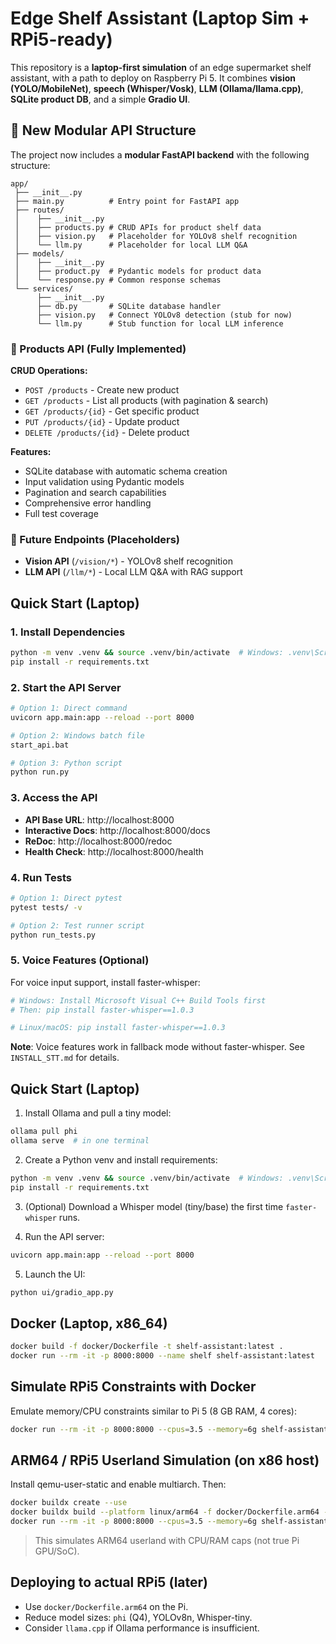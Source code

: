 # Edge Shelf Assistant (Laptop Sim + RPi5-ready)

This repository is a **laptop-first simulation** of an edge supermarket shelf assistant,
with a path to deploy on Raspberry Pi 5. It combines **vision (YOLO/MobileNet)**, **speech (Whisper/Vosk)**,
**LLM (Ollama/llama.cpp)**, **SQLite product DB**, and a simple **Gradio UI**.

## 🚀 New Modular API Structure

The project now includes a **modular FastAPI backend** with the following structure:

```
app/
 ├── __init__.py
 ├── main.py          # Entry point for FastAPI app
 ├── routes/
 │    ├── __init__.py
 │    ├── products.py # CRUD APIs for product shelf data
 │    ├── vision.py   # Placeholder for YOLOv8 shelf recognition
 │    └── llm.py      # Placeholder for local LLM Q&A
 ├── models/
 │    ├── __init__.py
 │    ├── product.py  # Pydantic models for product data
 │    └── response.py # Common response schemas
 └── services/
      ├── __init__.py
      ├── db.py       # SQLite database handler
      ├── vision.py   # Connect YOLOv8 detection (stub for now)
      └── llm.py      # Stub function for local LLM inference
```

### 🛒 Products API (Fully Implemented)

**CRUD Operations:**
- `POST /products` - Create new product
- `GET /products` - List all products (with pagination & search)
- `GET /products/{id}` - Get specific product
- `PUT /products/{id}` - Update product
- `DELETE /products/{id}` - Delete product

**Features:**
- SQLite database with automatic schema creation
- Input validation using Pydantic models
- Pagination and search capabilities
- Comprehensive error handling
- Full test coverage

### 🔮 Future Endpoints (Placeholders)

- **Vision API** (`/vision/*`) - YOLOv8 shelf recognition
- **LLM API** (`/llm/*`) - Local LLM Q&A with RAG support

## Quick Start (Laptop)

### 1. Install Dependencies
```bash
python -m venv .venv && source .venv/bin/activate  # Windows: .venv\Scripts\activate
pip install -r requirements.txt
```

### 2. Start the API Server
```bash
# Option 1: Direct command
uvicorn app.main:app --reload --port 8000

# Option 2: Windows batch file
start_api.bat

# Option 3: Python script
python run.py
```

### 3. Access the API
- **API Base URL**: http://localhost:8000
- **Interactive Docs**: http://localhost:8000/docs
- **ReDoc**: http://localhost:8000/redoc
- **Health Check**: http://localhost:8000/health

### 4. Run Tests
```bash
# Option 1: Direct pytest
pytest tests/ -v

# Option 2: Test runner script
python run_tests.py
```

### 5. Voice Features (Optional)
For voice input support, install faster-whisper:
```bash
# Windows: Install Microsoft Visual C++ Build Tools first
# Then: pip install faster-whisper==1.0.3

# Linux/macOS: pip install faster-whisper==1.0.3
```

**Note**: Voice features work in fallback mode without faster-whisper. See `INSTALL_STT.md` for details.

## Quick Start (Laptop)
1) Install Ollama and pull a tiny model:
```bash
ollama pull phi
ollama serve  # in one terminal
```

2) Create a Python venv and install requirements:
```bash
python -m venv .venv && source .venv/bin/activate  # Windows: .venv\Scripts\activate
pip install -r requirements.txt
```

3) (Optional) Download a Whisper model (tiny/base) the first time `faster-whisper` runs.

4) Run the API server:
```bash
uvicorn app.main:app --reload --port 8000
```

5) Launch the UI:
```bash
python ui/gradio_app.py
```

## Docker (Laptop, x86_64)
```bash
docker build -f docker/Dockerfile -t shelf-assistant:latest .
docker run --rm -it -p 8000:8000 --name shelf shelf-assistant:latest
```

## Simulate RPi5 Constraints with Docker
Emulate memory/CPU constraints similar to Pi 5 (8 GB RAM, 4 cores):
```bash
docker run --rm -it -p 8000:8000 --cpus=3.5 --memory=6g shelf-assistant:latest
```

## ARM64 / RPi5 Userland Simulation (on x86 host)
Install qemu-user-static and enable multiarch. Then:
```bash
docker buildx create --use
docker buildx build --platform linux/arm64 -f docker/Dockerfile.arm64 -t shelf-assistant:arm64 --load .
docker run --rm -it -p 8000:8000 --cpus=3.5 --memory=6g shelf-assistant:arm64
```
> This simulates ARM64 userland with CPU/RAM caps (not true Pi GPU/SoC).

## Deploying to actual RPi5 (later)
- Use `docker/Dockerfile.arm64` on the Pi.
- Reduce model sizes: `phi` (Q4), YOLOv8n, Whisper-tiny.
- Consider `llama.cpp` if Ollama performance is insufficient.
